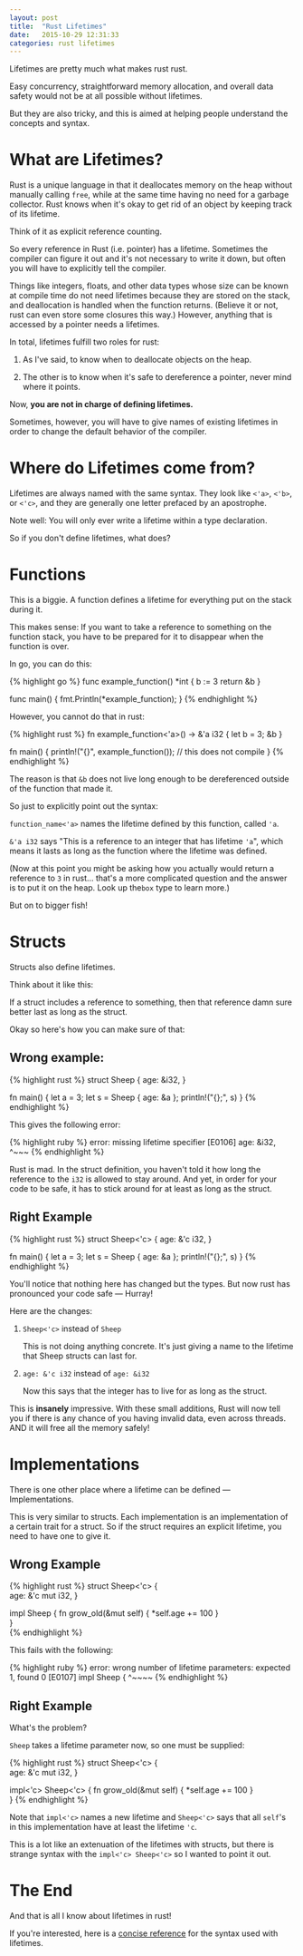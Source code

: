 ```yaml
---
layout: post
title:  "Rust Lifetimes"
date:   2015-10-29 12:31:33
categories: rust lifetimes
---
```


Lifetimes are pretty much what makes rust rust. 

Easy concurrency, straightforward memory allocation, and overall data safety would not be at all possible without lifetimes.

But they are also tricky, and this is aimed at helping people understand the concepts and syntax.

# What are Lifetimes?

Rust is a unique language in that it deallocates memory on the heap without manually calling `free`, 
while at the same time having no need for a garbage collector.
Rust knows when it's okay to get rid of an object by keeping track of its lifetime. 

Think of it as explicit reference counting.

So every reference in Rust (i.e. pointer) has a lifetime. Sometimes the compiler can figure it out and it's not 
necessary to write it down, but often you will have to explicitly tell the compiler.

Things like integers, floats, and other data types whose size can be known at compile time 
do not need lifetimes because they are stored on the stack,
and deallocation is handled when the function returns. 
(Believe it or not, rust can even store some closures this way.)
However, anything that is accessed by a pointer needs a lifetimes.

In total, lifetimes fulfill two roles for rust:

1. As I've said, to know when to deallocate objects on the heap.

2. The other is to know when it's safe to dereference a pointer, never mind where it points.

Now, **you are not in charge of defining lifetimes.** 

Sometimes, however, you will have to give names of existing lifetimes in order to change the default behavior of the compiler.

# Where do Lifetimes come from?

Lifetimes are always named with the same syntax. 
They look like `<'a>`, `<'b>`, or `<'c>`, 
and they are generally one letter prefaced 
by an apostrophe.

Note well: You will only ever write a lifetime within a type declaration. 

So if you don't define lifetimes, what does?

# Functions

This is a biggie. A function defines a lifetime for everything put on the stack during it.

This makes sense: If you want to take a reference to something on the function stack, you have to be prepared for it to disappear when the function is over.

In go, you can do this:

{% highlight go %}
func example_function() *int {
  b := 3
  return &b
}

func main() {
  fmt.Println(*example_function);
}
{% endhighlight %}

However, you cannot do that in rust:

{% highlight rust %}
fn example_function<'a>() -> &'a i32 {
  let b = 3;
  &b
}

fn main() {
  println!("{}", example_function()); // this does not compile
}
{% endhighlight %}

The reason is that `&b` does not live long enough to be dereferenced outside of the function that made it.

So just to explicitly point out the syntax:

`function_name<'a>` names the lifetime defined by this function, called `'a`.

`&'a i32` says "This is a reference to an integer that has lifetime `'a`", 
which means it lasts as long as the function where the lifetime was defined.

(Now at this point you might be asking how you actually would return a reference to `3` in rust... 
that's a more complicated question and the answer is to put it on the heap. Look up the`box` type to learn more.)

But on to bigger fish!

# Structs

Structs also define lifetimes.

Think about it like this:

If a struct includes a reference to something, then that reference damn sure better last as long as the struct.

Okay so here's how you can make sure of that:

## Wrong example:

{% highlight rust %}
struct Sheep {
  age: &i32,
}

fn main() {
    let a = 3;
    let s = Sheep { age: &a };
    println!("{};", s)
}
{% endhighlight %}

This gives the following error:

{% highlight ruby %}
error: missing lifetime specifier [E0106]
        age: &i32,
             ^~~~ 
{% endhighlight %}

Rust is mad. 
In the struct definition, you haven't told it how long the reference to the `i32` is allowed to stay around.
And yet, in order for your code to be safe, it has to stick around for at least as long as the struct.

## Right Example

{% highlight rust %}
struct Sheep<'c> {
  age: &'c i32,
}

fn main() {
    let a = 3;
    let s = Sheep { age: &a };
    println!("{};", s)
}
{% endhighlight %}

You'll notice that nothing here has changed but the types. But now rust has pronounced your code safe &mdash; Hurray! 

Here are the changes:

1. `Sheep<'c>` instead of `Sheep`

    This is not doing anything concrete. It's just giving a name to the lifetime that Sheep structs can last for.

2. `age: &'c i32` instead of `age: &i32`

    Now this says that the integer has to live for as long as the struct.

This is **insanely** impressive. 
With these small additions, Rust will now tell you if there is any chance of you having invalid data,
even across threads.
AND it will free all the memory safely!

# Implementations

There is one other place where a lifetime can be defined &mdash; Implementations.

This is very similar to structs. Each implementation is an implementation of a certain
trait for a struct. So if the struct requires an explicit lifetime, you need to have one to give it.

## Wrong Example
{% highlight rust %}
struct Sheep<'c> {                                                             
  age: &'c mut i32,
}                                                                              
                                                                               
impl Sheep {
    fn grow_old(&mut self)  {
        *self.age += 100
    }                    
}                   
{% endhighlight %}

This fails with the following:

{% highlight ruby %}
error: wrong number of lifetime parameters: expected 1, found 0 [E0107]
        impl Sheep {
             ^~~~~
{% endhighlight %}

## Right Example

What's the problem?

`Sheep` takes a lifetime parameter now, so one must be supplied:


{% highlight rust %}
struct Sheep<'c> {                                                             
  age: &'c mut i32,
}                                                                              
                                                                               
impl<'c> Sheep<'c> {
    fn grow_old(&mut self)  {
        *self.age += 100
    }                    
}
{% endhighlight %}

Note that `impl<'c>` names a new lifetime and `Sheep<'c>` says that all 
`self`'s in this implementation have at least the lifetime `'c`.

This is a lot like an extenuation of the lifetimes with structs, but there 
is strange syntax with the `impl<'c> Sheep<'c>` so I wanted to point it out.

# The End

And that is all I know about lifetimes in rust!

If you're interested, here is a [concise reference]() for the syntax used with lifetimes.

